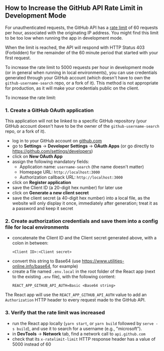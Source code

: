 ## How to Increase the GitHub API Rate Limit in Development Mode

For unauthenticated requests, the GitHub API has a [rate limit](https://docs.github.com/en/rest/overview/resources-in-the-rest-api#rate-limiting) of 60 requests per hour, associated with the originating IP address. You might find this limit to be too low when running the app in development mode.

When the limit is reached, the API will respond with HTTP Status 403 (Forbidden) for the remainder of the 60 minute period that started with your first request.

To increase the rate limit to 5000 requests per hour in development mode (or in general when running in local environments), you can use credentials generated through your GitHub account (which doesn't have to own the `github-username-search` repo, or a fork of it). This method is not appropriate for production, as it will make your credentials public on the client.

To increase the rate limit:

### 1. Create a GitHub OAuth application

This application will not be linked to a specific GitHub repository (your GitHub account doesn't have to be the owner of the `github-username-search` repo, or a fork of it).

- log in to your GitHub account on [github.com](https://github.com)
- go to **Settings** -> **Developer Settings** -> **OAuth Apps** (or go directly to https://github.com/settings/developers)
- click on **New OAuth App**
- assign the following mandatory fields:
  - Application name: `username-search` (the name doesn't matter)
  - Homepage URL: `http://localhost:3000`
  - Authorization callback URL: `http://localhost:3000`
- click on **Register application**
- save the Client ID (a 20-digit hex number) for later use
- click on **Generate a new client secret**
- save the client secret (a 40-digit hex number) into a local file, as the website will only display it once, immediately after generation; treat it as a password and keep it secret

### 2. Create authorization credentials and save them into a config file for local environments

- concatenate the Client ID and the Client secret generated above, with a colon in between:
  ```
  <Client ID>:<Client secret>
  ```
- convert this string to Base64 (use https://www.utilities-online.info/base64, for example)
- create a file named `.env.local` in the root folder of the React app (next to the existing `.env` file), with the following content:
  ```
  REACT_APP_GITHUB_API_AUTH=Basic <Base64 string>
  ```

The React app will use the `REACT_APP_GITHUB_API_AUTH` value to add an `Authorization` HTTP header to every request made to the GitHub API.

### 3. Verify that the rate limit was increased

- run the React app locally (`yarn start`, or `yarn build` followed by `serve -s build`), and use it to search for a username (e.g., "microsoft").
- in **DevTools** -> **Network** tab, find a network call to `api.github.com`
- check that its `x-ratelimit-limit` HTTP response header has a value of 5000 instead of 60
